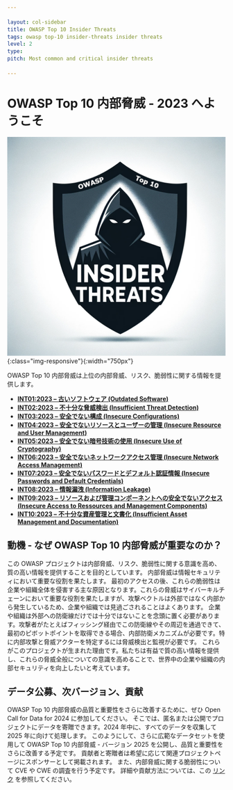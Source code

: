 ```yaml
---

layout: col-sidebar
title: OWASP Top 10 Insider Threats
tags: owasp top-10 insider-threats insider threats
level: 2
type: 
pitch: Most common and critical insider threats

---
```


# OWASP Top 10 内部脅威 - 2023 へようこそ

![OWASP Top 10 Insider Threats Logo](./assets/images/logo.png){:class="img-responsive"}{:width="750px"}

OWASP Top 10 内部脅威は上位の内部脅威、リスク、脆弱性に関する情報を提供します。

- [**INT01:2023 – 古いソフトウェア (Outdated Software)**](./docs/2023/INT01_2023-Outdated_Software.md)
- [**INT02:2023 – 不十分な脅威検出 (Insufficient Threat Detection)**](./docs/2023/INT02_2023-Insufficient_Threat_Detection.md)
- [**INT03:2023 – 安全でない構成 (Insecure Configurations)**](./docs/2023/INT03_2023-Insecure_Configurations.md)
- [**INT04:2023 – 安全でないリソースとユーザーの管理 (Insecure Resource and User Management)**](./docs/2023/INT04_2023-Insecure_Resource_and_User_Management.md)
- [**INT05:2023 – 安全でない暗号技術の使用 (Insecure Use of Cryptography)**](./docs/2023/INT05_2023-Insecure_Use_of_Cryptography.md)
- [**INT06:2023 – 安全でないネットワークアクセス管理 (Insecure Network Access Management)**](./docs/2023/INT06_2023-Insecure_Network_Access_Management.md)
- [**INT07:2023 – 安全でないパスワードとデフォルト認証情報 (Insecure Passwords and Default Credentials)**](./docs/2023/INT07_2023-Insecure_Passwords_and_Default_Credentials.md)
- [**INT08:2023 – 情報漏洩 (Information Leakage)**](./docs/2023/INT08_2023-Information_Leakage.md)
- [**INT09:2023 – リソースおよび管理コンポーネントへの安全でないアクセス (Insecure Access to Ressources and Management Components)**](./docs/2023/INT09_2023-Insecure_Access_to_Resources_and_Management_Components.md)
- [**INT10:2023 – 不十分な資産管理と文書化 (Insufficient Asset Management and Documentation)**](./docs/2023/INT10_2023-Insufficient_Asset_Management_and_Documentation.md)

## 動機 - なぜ OWASP Top 10 内部脅威が重要なのか？
この OWASP プロジェクトは内部脅威、リスク、脆弱性に関する意識を高め、質の高い情報を提供することを目的としています。
内部脅威は情報セキュリティにおいて重要な役割を果たします。
最初のアクセスの後、これらの脆弱性は企業や組織全体を侵害する主な原因となります。これらの脅威はサイバーキルチェーンにおいて重要な役割を果たしますが、攻撃ベクトルは外部ではなく内部から発生しているため、企業や組織では見過ごされることはよくあります。
企業や組織は外部への防衛線だけでは十分ではないことを念頭に置く必要があります。攻撃者がたとえばフィッシング経由でこの防衛線やその周辺を通過できて、最初のピボットポイントを取得できる場合、内部防衛メカニズムが必要です。特に内部攻撃と脅威アクターを特定するには脅威検出と監視が必要です。
これらがこのプロジェクトが生まれた理由です。私たちは有益で質の高い情報を提供し、これらの脅威全般についての意識を高めることで、世界中の企業や組織の内部セキュリティを向上したいと考えています。

## データ公募、次バージョン、貢献
OWASP Top 10 内部脅威の品質と重要性をさらに改善するために、ぜひ Open Call for Data for 2024 に参加してください。
そこでは、匿名または公開でプロジェクトにデータを寄贈できます。2024 年中に、すべてのデータを収集して 2025 年に向けて処理します。
このようにして、さらに広範なデータセットを使用して OWASP Top 10 内部脅威 - バージョン 2025 を公開し、品質と重要性をさらに改善する予定です。
貢献者と寄贈者は希望に応じて関連プロジェクトページにスポンサーとして掲載されます。
また、内部脅威に関する脆弱性について CVE や CWE の調査を行う予定です。
詳細や貢献方法については、この [リンク](https://github.com/OWASP/www-project-top-10-insider-threats/tree/main/docs/2023/INT_2023-Open_Call_for_Data.md) を参照してください。

